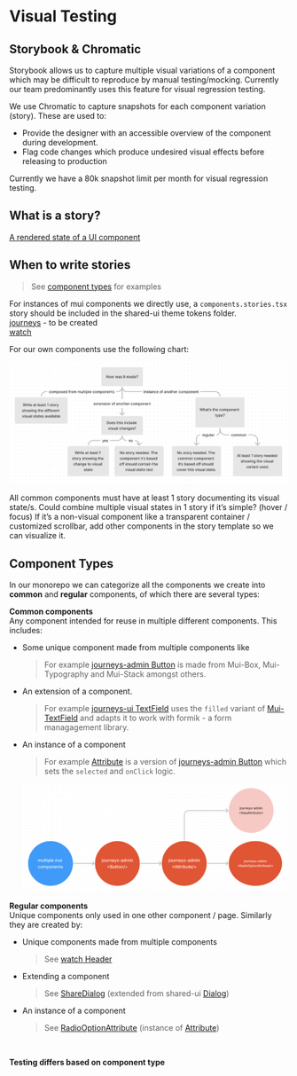 # Visual Testing

## Storybook & Chromatic

Storybook allows us to capture multiple visual variations of a component which may be difficult to reproduce by manual testing/mocking. Currently our team predominantly uses this feature for visual regression testing.

We use Chromatic to capture snapshots for each component variation (story). These are used to:

- Provide the designer with an accessible overview of the component during development.
- Flag code changes which produce undesired visual effects before releasing to production

Currently we have a 80k snapshot limit per month for visual regression testing.

## What is a story?

[A rendered state of a UI component](https://storybook.js.org/docs/react/get-started/whats-a-story)

## When to write stories

> See [component types]() for examples

For instances of mui components we directly use, a `components.stories.tsx` story should be included in the shared-ui theme tokens folder. <br/>
[journeys]() - to be created <br/>
[watch](https://storybook.core.jesusfilm.org/?path=/story/website-theme--components)

For our own components use the following chart:

![When to write stories](./when-to-write-stories.png)

All common components must have at least 1 story documenting its visual state/s.
Could combine multiple visual states in 1 story if it’s simple? (hover / focus)
If it’s a non-visual component like a transparent container / customized scrollbar, add other components in the story template so we can visualize it.

## Component Types

In our monorepo we can categorize all the components we create into **common** and **regular** components, of which there are several types:

**Common components**<br/>
Any component intended for reuse in multiple different components. This includes:

- Some unique component made from multiple components like
  > For example [journeys-admin Button](https://storybook.core.jesusfilm.org/?path=/story/journeys-admin-editor-controlpanel-button--default) is made from Mui-Box, Mui-Typography and Mui-Stack amongst others.
- An extension of a component.
  > For example [journeys-ui TextField](https://storybook.core.jesusfilm.org/?path=/story/journeys-ui-textfield--states) uses the `filled` variant of [Mui-TextField](https://mui.com/material-ui/react-text-field/#form-props) and adapts it to work with formik - a form managagement library.
- An instance of a component

  > For example [Attribute](https://storybook.core.jesusfilm.org/?path=/story/journeys-admin-editor-controlpanel-attributes-attribute--default) is a version of [journeys-admin Button](https://storybook.core.jesusfilm.org/?path=/story/journeys-admin-editor-controlpanel-button--default) which sets the `selected` and `onClick` logic.

  ![Component Hierarchy](./component-types.png)

**Regular components**<br/>
Unique components only used in one other component / page. Similarly they are created by:

- Unique components made from multiple components
  > See [watch Header](https://storybook.core.jesusfilm.org/?path=/story/watch-header--default)
- Extending a component
  > See [ShareDialog](https://storybook.core.jesusfilm.org/?path=/story/watch-sharedialog--basic) (extended from shared-ui [Dialog](https://storybook.core.jesusfilm.org/?path=/story/shared-ui-dialog--info))
- An instance of a component
  > See [RadioOptionAttribute](https://storybook.core.jesusfilm.org/?path=/story/journeys-admin-editor-controlpanel-attributes-radiooption--filled) (instance of [Attribute](https://storybook.core.jesusfilm.org/?path=/story/journeys-admin-editor-controlpanel-attributes-attribute--default))

<br/>

**Testing differs based on component type**
